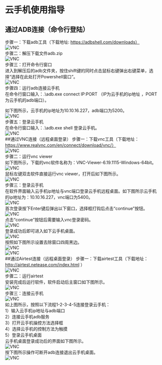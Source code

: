 # 云手机使用指导
## 通过ADB连接（命令行登陆）
步骤一：下载adb工具（下载地址: https://adbshell.com/downloads）  
![VNC](https://github.com/DockDroid/openvmi/blob/master/docs/images/vnc-1.png?raw=true)  
步骤二：解压下载文件adb.zip  
![VNC](https://github.com/DockDroid/openvmi/blob/master/docs/images/vnc-2.png?raw=true)  
步骤三：打开命令行窗口  
进入到解压后的adb文件夹，按住shift键的同时点击鼠标右键弹出右键菜单，选择“选择在此处打开Powershell窗口”。  
![VNC](https://github.com/DockDroid/openvmi/blob/master/docs/images/vnc-3.png?raw=true)  
步骤四：运行adb连接云手机  
在命令行窗口输入：.\adb.exe connect IP:PORT （IP为云手机的ip地址
，PORT为云手机的adb端口）。  

如下图所示，云手机的ip地址为10.10.16.227，adb端口为5200。  
![VNC](https://github.com/DockDroid/openvmi/blob/master/docs/images/vnc-4.png?raw=true)    
步骤五：登录云手机  
在命令行窗口输入：.\adb.exe shell 登录云手机。  
![VNC](https://github.com/DockDroid/openvmi/blob/master/docs/images/vnc-5.png?raw=true)  
##通过VNC连接（远程桌面登录）
步骤一：下载vnc工具（下载地址：https://www.realvnc.com/en/connect/download/vnc/）  
![VNC](https://github.com/DockDroid/openvmi/blob/master/docs/images/vnc-6.png?raw=true)  
步骤二：运行vnc viewer  
如下图所示，下载的vnc软件名称为：VNC-Viewer-6.19.1115-Windows-64bit。  
![VNC](https://github.com/DockDroid/openvmi/blob/master/docs/images/vnc-7.png?raw=true)  
鼠标左键双击软件直接运行vnc viewer，打开后如下图所示。  
![VNC](https://github.com/DockDroid/openvmi/blob/master/docs/images/vnc-8.png?raw=true)  
步骤三：登录云手机  
在软件界面输入云手机ip地址与vnc端口登录云手机远程桌面。如下图所示云手机的ip地址为：10.10.16.227，vnc端口为5400。  
![VNC](https://github.com/DockDroid/openvmi/blob/master/docs/images/vnc-9.png?raw=true)  
首次登录按下Enter键后弹出以下窗口，选择框打钩后点击“continue”按钮。  
![VNC](https://github.com/DockDroid/openvmi/blob/master/docs/images/vnc-10.png?raw=true)  
点击“continue”按钮后需要输入vnc登录密码。  
![VNC](https://github.com/DockDroid/openvmi/blob/master/docs/images/vnc-11.png?raw=true)  
登录成功后即可进入如下云手机桌面。  
![VNC](https://github.com/DockDroid/openvmi/blob/master/docs/images/vnc-12.png?raw=true)  
按照如下图所示设置去除窗口四周黑边。  
![VNC](https://github.com/DockDroid/openvmi/blob/master/docs/images/vnc-13.png?raw=true)   
![VNC](https://github.com/DockDroid/openvmi/blob/master/docs/images/vnc-14.png?raw=true)   
##通过Airtest连接（远程桌面登录） 
步骤一：下载airtest工具（下载地址：http://airtest.netease.com/index.html ）  
![VNC](https://github.com/DockDroid/openvmi/blob/master/docs/images/vnc-15.png?raw=true)  
步骤二：运行airtest  
安装完成后运行软件，软件启动后主窗口如下图所示。  
![VNC](https://github.com/DockDroid/openvmi/blob/master/docs/images/vnc-16.png?raw=true)  
步骤三：连接云手机  
![VNC](https://github.com/DockDroid/openvmi/blob/master/docs/images/vnc-17.png?raw=true)  
如上图所示，按照以下流程1-2-3-4-5连接登录云手机：  
1）输入云手机ip地址与adb端口  
2）连接云手机adb服务  
3）打开云手机操控方法选择框  
4）选择云手机的控制方法为触摸  
5）登录云手机桌面  
云手机桌面登录成功后的界面如下图所示。  
![VNC](https://github.com/DockDroid/openvmi/blob/master/docs/images/vnc-18.png?raw=true)  
按下图所示操作可断开adb连接退出云手机桌面。  
![VNC](https://github.com/DockDroid/openvmi/blob/master/docs/images/vnc-19.png?raw=true)  


